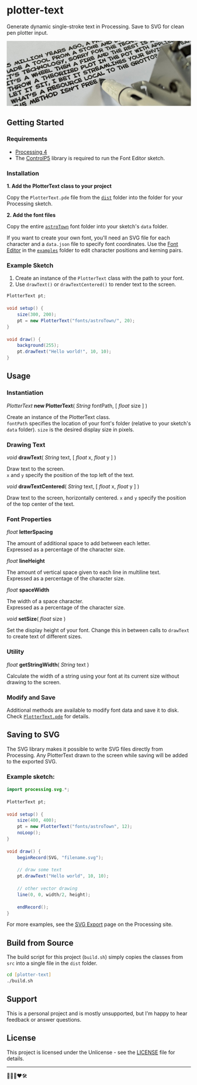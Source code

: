 # plotter-text

Generate dynamic single-stroke text in Processing. Save to SVG for clean pen plotter input.

![banner](banner.jpg)

## Getting Started

### Requirements

-   [Processing 4](https://processing.org/download/)
-   The [ControlP5](https://github.com/sojamo/controlp5) library is required to run the Font Editor sketch.

### Installation

**1. Add the PlotterText class to your project**

Copy the `PlotterText.pde` file from the [`dist`](dist/) folder into the folder for your Processing sketch.

**2. Add the font files**

Copy the entire [`astroTown`](fonts/astroTown/) font folder into your sketch's `data` folder.

If you want to create your own font, you'll need an SVG file for each character and a `data.json` file to specify font coordinates. Use the [Font Editor](examples/FontEditor/) in the [`examples`](examples/) folder to edit character positions and kerning pairs.

### Example Sketch

1. Create an instance of the `PlotterText` class with the path to your font.
2. Use `drawText()` or `drawTextCentered()` to render text to the screen.

```java
PlotterText pt;

void setup() {
	size(300, 200);
	pt = new PlotterText("fonts/astroTown/", 20);
}

void draw() {
	background(255);
	pt.drawText("Hello world!", 10, 10);
}

```

## Usage

### Instantiation

_PlotterText_ **new PlotterText**( _String_ fontPath, [ _float_ size ] )

Create an instance of the PlotterText class.  
`fontPath` specifies the location of your font's folder (relative to your sketch's `data` folder).
`size` is the desired display size in pixels.

### Drawing Text

_void_ **drawText**( _String_ text, [ _float_ x, _float_ y ] )

Draw text to the screen.  
`x` and `y` specify the position of the top left of the text.

_void_ **drawTextCentered**( _String_ text, [ _float_ x, _float_ y ] )

Draw text to the screen, horizontally centered.
`x` and `y` specify the position of the top center of the text.

### Font Properties

_float_ **letterSpacing**

The amount of additional space to add between each letter.  
Expressed as a percentage of the character size.

_float_ **lineHeight**

The amount of vertical space given to each line in multiline text.  
Expressed as a percentage of the character size.

_float_ **spaceWidth**

The width of a space character.  
Expressed as a percentage of the character size.

_void_ **setSize**( _float_ size )

Set the display height of your font. Change this in between calls to `drawText` to create text of different sizes.

### Utility

_float_ **getStringWidth**( _String_ text )

Calculate the width of a string using your font at its current size without drawing to the screen.

### Modify and Save

Additional methods are available to modify font data and save it to disk.  
Check [`PlotterText.pde`](src/PlotterText.pde) for details.

## Saving to SVG

The SVG library makes it possible to write SVG files directly from Processing.
Any PlotterText drawn to the screen while saving will be added to the exported SVG.

### Example sketch:

```java
import processing.svg.*;

PlotterText pt;

void setup() {
	size(400, 400);
	pt = new PlotterText("fonts/astroTown", 12);
	noLoop();
}

void draw() {
	beginRecord(SVG, "filename.svg");

	// draw some text
	pt.drawText("Hello world", 10, 10);

	// other vector drawing
	line(0, 0, width/2, height);

	endRecord();
}
```

For more examples, see the [SVG Export](https://processing.org/reference/libraries/svg/index.html) page on the Processing site.

## Build from Source

The build script for this project (`build.sh`) simply copies the classes from `src` into a single file in the `dist` folder.

```zsh
cd [plotter-text]
./build.sh
```

## Support

This is a personal project and is mostly unsupported, but I'm happy to hear feedback or answer questions.

## License

This project is licensed under the Unlicense - see the [LICENSE](LICENSE) file for details.

---

👨🏻‍🦲❤️🛠
